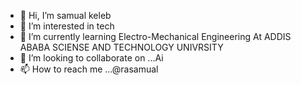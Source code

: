 - 👋 Hi, I’m samual keleb
- 👀 I’m interested in tech 
- 🌱 I’m currently learning Electro-Mechanical Engineering At ADDIS ABABA SCIENSE AND TECHNOLOGY UNIVRSITY
- 💞️ I’m looking to collaborate on ...Ai 
- 📫 How to reach me ...@rasamual 

<!---
sam-kelebu/sam-kelebu is a ✨ special ✨ repository because its `README.md` (this file) appears on your GitHub profile.
You can click the Preview link to take a look at your changes.
--->
